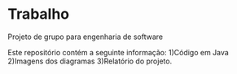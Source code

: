 # Trabalho
Projeto de grupo para engenharia de software

Este repositório contém a seguinte informação:
1)Código em Java
2)Imagens dos diagramas 
3)Relatório do projeto.
